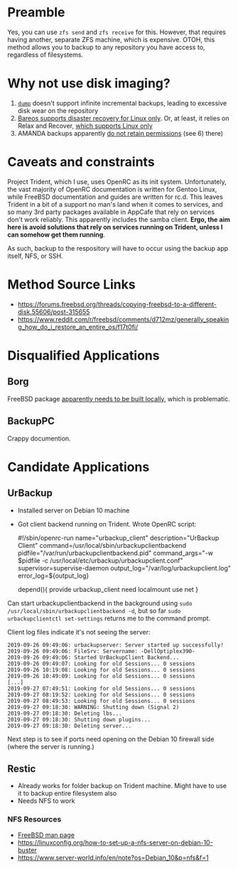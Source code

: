 # Preamble

Yes, you can use `zfs send` and `zfs receive` for this. However, that requires having another, separate ZFS machine, which is expensive. OTOH, this method allows you to backup to any repository you have access to, regardless of filesystems.

# Why not use disk imaging?

1. [`dump`](https://www.freebsd.org/cgi/man.cgi?dump(8)) doesn't support infinite incremental backups, leading to excessive disk wear on the repository
2. [Bareos supports disaster recovery for Linux only](https://docs.bareos.org/Appendix/DisasterRecoveryUsingBareos.html). Or, at least, it relies on Relax and Recover, [which supports Linux only](http://relax-and-recover.org/download/) 
3. AMANDA backups apparently [do not retain permissions](https://wiki.zmanda.com/index.php/How_To:Do_a_Bare_Metal_Restore) (see 6) there)

# Caveats and constraints

Project Trident, which I use, uses OpenRC as its init system. Unfortunately, the vast majority of OpenRC documentation is written for Gentoo Linux, while FreeBSD documentation and guides are written for rc.d. This leaves Trident in a bit of a support no man's land when it comes to services, and so many 3rd party packages available in AppCafe that rely on services don't work reliably. This apparently includes the samba client. **Ergo, the aim here is avoid solutions that rely on services running on Trident, unless I can somehow get them running**.

As such, backup to the respository will have to occur using the backup app itself, NFS, or SSH. 

# Method Source Links

* https://forums.freebsd.org/threads/copying-freebsd-to-a-different-disk.55606/post-315655
* https://www.reddit.com/r/freebsd/comments/d712mz/generally_speaking_how_do_i_restore_an_entire_os/f17t0fi/

# Disqualified Applications

## Borg

FreeBSD package [apparently needs to be built locally](https://www.freshports.org/archivers/py-borgbackup), which is problematic.

## BackupPC 

Crappy documention.

# Candidate Applications

## UrBackup

* Installed server on Debian 10 machine
* Got client backend running on Trident. Wrote OpenRC script:

    #!/sbin/openrc-run
    name="urbackup_client"
    description="UrBackup Client"
    command=/usr/local/sbin/urbackupclientbackend
    pidfile="/var/run/urbackupclientbackend.pid"
    command_args="-w $pidfile -c /usr/local/etc/urbackup/urbackupclient.conf"
    supervisor=supervise-daemon
    output_log="/var/log/urbackupclient.log"
    error_log=${output_log}

    depend(){
	    provide urbackup_client
	    need localmount
	    use net
    }

Can start urbackupclientbackend in the background using `sudo /usr/local/sbin/urbackupclientbackend -d`, but so far `sudo urbackupclientctl set-settings` returns me to the command prompt.

Client log files indicate it's not seeing the server:

    2019-09-26 09:49:06: urbackupserver: Server started up successfully!
    2019-09-26 09:49:06: FileSrv: Servername: -DellOptiplex390-
    2019-09-26 09:49:06: Started UrBackupClient Backend...
    2019-09-26 09:49:07: Looking for old Sessions... 0 sessions
    2019-09-26 10:19:08: Looking for old Sessions... 0 sessions
    2019-09-26 10:49:09: Looking for old Sessions... 0 sessions
    [...]
    2019-09-27 07:49:51: Looking for old Sessions... 0 sessions
    2019-09-27 08:19:52: Looking for old Sessions... 0 sessions
    2019-09-27 08:49:53: Looking for old Sessions... 0 sessions
    2019-09-27 09:18:30: WARNING: Shutting down (Signal 2)
    2019-09-27 09:18:30: Deleting lbs...
    2019-09-27 09:18:30: Shutting down plugins...
    2019-09-27 09:18:30: Deleting server...

Next step is to see if ports need opening on the Debian 10 firewall side (where the server is running.)

## Restic

* Already works for folder backup on Trident machine. Might have to use it to backup entire filesystem also
* Needs NFS to work

### NFS Resources

* [FreeBSD man page](https://www.freebsd.org/cgi/man.cgi?query=nfsv4)
* https://linuxconfig.org/how-to-set-up-a-nfs-server-on-debian-10-buster
* https://www.server-world.info/en/note?os=Debian_10&p=nfs&f=1